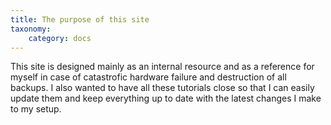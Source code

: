 ```yaml
---
title: The purpose of this site
taxonomy:
    category: docs
---
```

This site is designed mainly as an internal resource and as a reference for myself in case of catastrofic hardware failure and destruction of all backups. I also wanted to have all these tutorials close so that I can easily update them and keep everything up to date with the latest changes I make to my setup. 